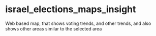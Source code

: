 # israel_elections_maps_insight
Web based map, that shows voting trends, and other trends, and also shows other areas similar to the selected area
